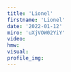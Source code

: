 ```yaml
--- 
title: 'Lionel'
firstname: 'Lionel'
date: '2022-01-12'
miro: 'uXjVOW02YiY'
video: 
hmw: 
visual: 
profile_img: 
--- 
```

